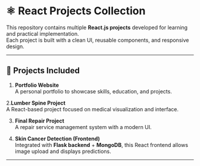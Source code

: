 # ⚛️ React Projects Collection

This repository contains multiple **React.js projects** developed for learning and practical implementation.  
Each project is built with a clean UI, reusable components, and responsive design.

---

## 📂 Projects Included

1. **Portfolio Website**  
   A personal portfolio to showcase skills, education, and projects.
   
2.**Lumber Spine Project**  
   A React-based project focused on medical visualization and interface.

3. **Final Repair Project**  
   A repair service management system with a modern UI.

4. **Skin Cancer Detection (Frontend)**  
   Integrated with **Flask backend** + **MongoDB**, this React frontend allows image upload and displays predictions.

---

